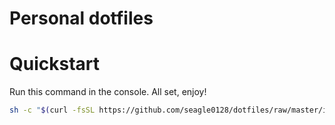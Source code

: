 Personal dotfiles
======================

# Quickstart

Run this command in the console. All set, enjoy!

```sh
sh -c "$(curl -fsSL https://github.com/seagle0128/dotfiles/raw/master/install.sh"
```
